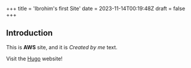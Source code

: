 +++
title = 'Ibrohim's first Site'
date = 2023-11-14T00:19:48Z
draft = false
+++

## Introduction

This is **AWS** site, and it is *Created by me* text.

Visit the [Hugo](https://gohugo.io) website!
